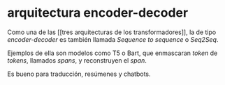 # arquitectura encoder-decoder
Como una de las [[tres arquitecturas de los transformadores]], la de tipo *encoder-decoder* es también llamada *Sequence to sequence* o *Seq2Seq*.

Ejemplos de ella son modelos como T5 o Bart, que enmascaran *token* de *tokens*, llamados *spans*, y reconstruyen el *span*.

Es bueno para traducción, resúmenes y chatbots.
